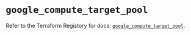 # `google_compute_target_pool`

Refer to the Terraform Registory for docs: [`google_compute_target_pool`](https://www.terraform.io/docs/providers/google/r/compute_target_pool).
